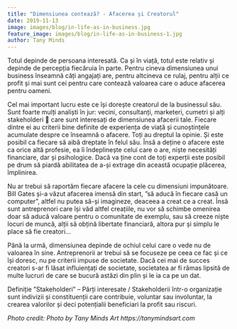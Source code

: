 ```yaml
---
title: "Dimensiunea contează? - Afacerea și Creatorul"
date: 2019-11-13
image: images/blog/in-life-as-in-business.jpg
feature_image: images/blog/in-life-as-in-business-1.jpg
author: Tany Minds
---
```


Totul depinde de persoana interesată. Ca și în viață, totul este relativ și depinde de percepția fiecăruia în parte. Pentru cineva dimensiunea unui business înseamnă câți angajați are, pentru altcineva ce rulaj, pentru alții ce profit și mai sunt cei pentru care contează valoarea care o aduce afacerea pentru oameni.

Cel mai important lucru este ce își dorește creatorul de la businessul său. Sunt foarte mulți analiști în jur: vecini, consultanți, marketeri, cumetri și alți stakeholderi 🙂 care sunt interesați de dimensiunea afacerii tale. Fiecare dintre ei au criterii bine definite de experiența de viață și cunoștințele acumulate despre ce înseamnă o afacere. Toți au dreptul la opinie. Și este posibil ca fiecare să aibă dreptate în felul său. Însă a deține o afacere este ca orice altă profesie, ea îi îndeplinește celui care o are, niște necesități financiare, dar și psihologice. Dacă va ține cont de toți experții este posibil pe drum să piardă abilitatea de a-și extrage din această ocupație plăcerea, împlinirea.

Nu ar trebui să raportăm fiecare afacere la cele cu dimensiuni impunătoare. Bill Gates și-a văzut afacerea imensă din start, ”să aducă în fiecare casă un computer”, altfel nu putea să-și imagineze, deaceea a creat ce a creat. Însă sunt antreprenori care își văd altfel creațiile, nu vor să schimbe omenirea doar să aducă valoare pentru o comunitate de exemplu, sau să creeze niște locuri de muncă, alții să obțină libertate financiară, altora pur și simplu le place să fie creatori…

Până la urmă, dimensiunea depinde de ochiul celui care o vede nu de valoarea în sine. Antreprenorii ar trebui să se focuseze pe ceea ce fac și ce își doresc, nu pe criterii impuse de societate. Dacă cei mai de succes creatori s-ar fi lăsat influiențați de societate, societatea ar fi rămas lipsită de multe lucruri de care se bucură astăzi din plin și le ia ca pe un dat.

Definiție ”Stakeholderi” – Părți interesate / Stakeholderii într-o organizație sunt indivizii și constituenții care contribuie, voluntar sau involuntar, la crearea valorilor și deci potențialii beneficiari la profit sau riscuri.

_Photo credit: Photo by Tany Minds Art https://tanymindsart.com_